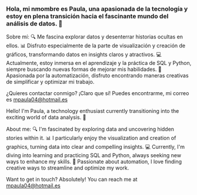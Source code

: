 ### Hola, mi nmombre es Paula, una apasionada de la tecnología y estoy en plena transición hacia el fascinante mundo del análisis de datos. 🚀

Sobre mí:
🔍 Me fascina explorar datos y desenterrar historias ocultas en ellos.
📊 Disfruto especialmente de la parte de visualización y creación de gráficos, transformando datos en insights claros y atractivos.
💻 Actualmente, estoy inmersa en el aprendizaje y la práctica de SQL y Python, siempre buscando nuevas formas de mejorar mis habilidades.
🤖 Apasionada por la automatización, disfruto encontrando maneras creativas de simplificar y optimizar mi trabajo.

¿Quieres contactar conmigo? ¡Claro que sí! Puedes encontrarme, mi correo es mpaula04@hotmail.es

Hello! I'm Paula, a technology enthusiast currently transitioning into the exciting world of data analysis. 🚀

About me:
🔍 I'm fascinated by exploring data and uncovering hidden stories within it.
📊 I particularly enjoy the visualization and creation of graphics, turning data into clear and compelling insights.
💻 Currently, I'm diving into learning and practicing SQL and Python, always seeking new ways to enhance my skills.
🤖 Passionate about automation, I love finding creative ways to streamline and optimize my work.

Want to get in touch? Absolutely! You can reach me at mpaula04@hotmail.es


<!--
**mpaula04/mpaula04** is a ✨ _special_ ✨ repository because its `README.md` (this file) appears on your GitHub profile.

Here are some ideas to get you started:

- 🔭 I’m currently working on ...
- 🌱 I’m currently learning ...
- 👯 I’m looking to collaborate on ...
- 🤔 I’m looking for help with ...
- 💬 Ask me about ...
- 📫 How to reach me: ...
- 😄 Pronouns: ...
- ⚡ Fun fact: ...
-->
